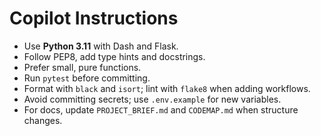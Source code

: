 # Copilot Instructions

- Use **Python 3.11** with Dash and Flask.
- Follow PEP8, add type hints and docstrings.
- Prefer small, pure functions.
- Run `pytest` before committing.
- Format with `black` and `isort`; lint with `flake8` when adding workflows.
- Avoid committing secrets; use `.env.example` for new variables.
- For docs, update `PROJECT_BRIEF.md` and `CODEMAP.md` when structure changes.

